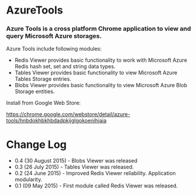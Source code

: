 # AzureTools
### Azure Tools is a cross platform Chrome application to view and query Microsoft Azure storages.

Azure Tools include following modules:

- Redis Viewer provides basic functionality to work with Microsoft Azure Redis hash set, set and string data types.
- Tables Viewer provides basic functionality to view Microsoft Azure Tables Storage entries.
- Blobs Viewer provides basic functionality to view Microsoft Azure Blob Storage entities.

Install from Google Web Store:

https://chrome.google.com/webstore/detail/azure-tools/hnbdokhbkhbdadpkijglgokoenihjaia

# Change Log
- 0.4 (30 August 2015) - Blobs Viewer was released
- 0.3 (26 July 2015) - Tables Viewer was released.
- 0.2 (24 June 2015) - Improved Redis Viewer reliability. Application modularity.
- 0.1 (09 May 2015) - First module called Redis Viewer was released.
